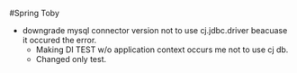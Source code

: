 #Spring Toby
* downgrade mysql connector version not to use cj.jdbc.driver beacuase it occured the error.
  * Making DI TEST w/o application context occurs me not to use cj db. 
  * Changed only test.
